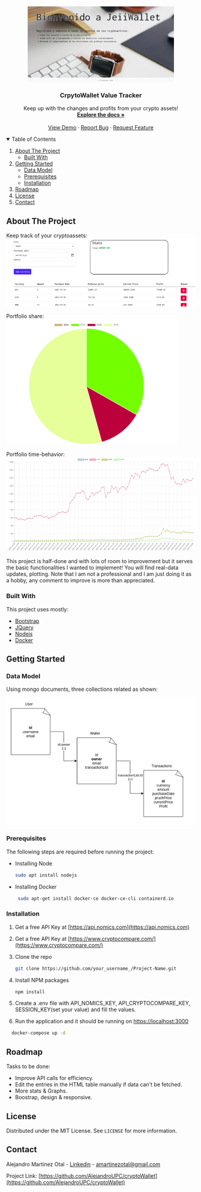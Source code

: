 <!--
*** Thanks for checking out the Best-README-Template. If you have a suggestion
*** that would make this better, please fork the repo and create a pull request
*** or simply open an issue with the tag "enhancement".
*** Thanks again! Now go create something AMAZING! :D
-->



<!-- PROJECT SHIELDS -->
<!--
*** I'm using markdown "reference style" links for readability.
*** Reference links are enclosed in brackets [ ] instead of parentheses ( ).
*** See the bottom of this document for the declaration of the reference variables
*** for contributors-url, forks-url, etc. This is an optional, concise syntax you may use.
*** https://www.markdownguide.org/basic-syntax/#reference-style-links
-->



<!-- PROJECT LOGO -->
<br />
<p align="center">
  <a href="https://github.com/othneildrew/Best-README-Template">
    <img src="img/main_pg.png" alt="Logo" width="390" height="200">
  </a>

  <h3 align="center">CrpytoWallet Value Tracker</h3>

  <p align="center">
    Keep up with the changes and profits from your crypto assets!
    <br />
    <a href="https://github.com/othneildrew/Best-README-Template"><strong>Explore the docs »</strong></a>
    <br />
    <br />
    <a href="https://github.com/othneildrew/Best-README-Template">View Demo</a>
    ·
    <a href="https://github.com/othneildrew/Best-README-Template/issues">Report Bug</a>
    ·
    <a href="https://github.com/othneildrew/Best-README-Template/issues">Request Feature</a>
  </p>
</p>



<!-- TABLE OF CONTENTS -->
<details open="open">
  <summary>Table of Contents</summary>
  <ol>
    <li>
      <a href="#about-the-project">About The Project</a>
      <ul>
        <li><a href="#built-with">Built With</a></li>
      </ul>
    </li>
    <li>
      <a href="#getting-started">Getting Started</a>
      <ul>
        <li><a href="#data-model">Data Model</a></li>
        <li><a href="#prerequisites">Prerequisites</a></li>
        <li><a href="#installation">Installation</a></li>
      </ul>
    </li>
    <li><a href="#roadmap">Roadmap</a></li>
    <li><a href="#license">License</a></li>
    <li><a href="#contact">Contact</a></li>
  </ol>
</details>



<!-- ABOUT THE PROJECT -->
## About The Project

Keep track of your cryptoassets:<br />
![Wallet][product-screenshot_3]

Portfolio share:<br />
![Cheese][product-screenshot]

Portfolio time-behavior:<br />
![Line Graph][product-screenshot_2]


This project is half-done and with lots of room to improvement but it serves the basic functionalities I wanted to implement!
You will find real-data updates, plotting.
Note that I am not a professional and I am just doing it as a hobby, any comment to improve is more than appreciated.

### Built With

This project uses mostly:
* [Bootstrap](https://getbootstrap.com)
* [JQuery](https://jquery.com)
* [Nodejs](https://nodejs.org)
* [Docker](https://www.docker.com)



<!-- GETTING STARTED -->
## Getting Started

### Data Model

Using mongo documents, three collections related as shown:


![Data Model][data-model]


### Prerequisites

The following steps are required before running the project:

* Installing Node
  ```sh
  sudo apt install nodejs
  ```

* Installing Docker
  ```sh
   sudo apt-get install docker-ce docker-ce-cli containerd.io
  ```

### Installation

1. Get a free API Key at [https://api.nomics.com](https://api.nomics.com)
2. Get a free API Key at [https://www.cryptocompare.com/](https://www.cryptocompare.com/)

2. Clone the repo
   ```sh
   git clone https://github.com/your_username_/Project-Name.git
   ```

3. Install NPM packages
   ```sh
   npm install
   ```

4. Create a .env file with API_NOMICS_KEY, API_CRYPTOCOMPARE_KEY, SESSION_KEY(set your value) and fill the values.

5. Run the application and it should be running on [https://localhost:3000](https://localhost:3000)
```sh
  docker-compose up -d
```


<!-- ROADMAP -->
## Roadmap

Tasks to be done:

* Improve API calls for efficiency.
* Edit the entries in the HTML table manually if data can't be fetched.
* More stats & Graphs.
* Boostrap, design & responsive.


<!-- LICENSE -->
## License

Distributed under the MIT License. See `LICENSE` for more information.



<!-- CONTACT -->
## Contact

Alejandro Martínez Otal - [Linkedin](https://www.linkedin.com/in/alejandro-martinez-otal/) - amartinezotal@gmail.com

Project Link: [https://github.com/AlejandroUPC/cryptoWallet](https://github.com/AlejandroUPC/cryptoWallet)




<!-- MARKDOWN LINKS & IMAGES -->
<!-- https://www.markdownguide.org/basic-syntax/#reference-style-links -->
[product-screenshot]: img/cheese.png
[product-screenshot_2]: img/line.png
[product-screenshot_3]: img/wallet.png
[data-model]: img/dmodel.png

